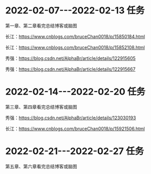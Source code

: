 # 2022-02-07---2022-02-13 任务

第一章、第二章看完总结博客或脑图

长江：https://www.cnblogs.com/bruceChan0018/p/15850184.html

长江：https://www.cnblogs.com/bruceChan0018/p/15852108.html

秀强：https://blog.csdn.net/AlphaBr/article/details/122915605

秀强：https://blog.csdn.net/AlphaBr/article/details/122915667

# 2022-02-14---2022-02-20 任务

第三章、第四章看完总结博客或脑图

秀强：https://blog.csdn.net/AlphaBr/article/details/123030193

长江：https://www.cnblogs.com/bruceChan0018/p/15921506.html

# 2022-02-21---2022-02-27 任务

第五章、第六章看完总结博客或脑图
